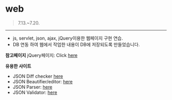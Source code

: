 # web

>7.13.~7.20.
___
- js, servlet, json, ajax, jQuery이용한 웹페이지 구현 연습. 
- DB 연동 하여 웹에서 작업한 내용이 DB에 저장되도록 만들었습니다.

**참고페이지** jQuery페이지:
Click [here](https://jquery.com/)

**유용한 사이트**

* JSON Diff checker [here]( http://www.jsondiff.com/)
* JSON Beautifier/editor: [here]( https://jsonbeautifier.org/)
* JSON Parser:  [here](https://jsonparser.org/)
* JSON Validator:  [here](https://tools.learningcontainer.com/json-validator/)
